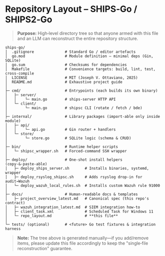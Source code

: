 # Repository Layout – SHIPS‑Go / SHIPS2‑Go

> **Purpose:** High‑level directory tree so that anyone armed with this file and an LLM can reconstruct the entire repository structure.

```text
ships-go/
│  .gitignore              # Standard Go / editor artefacts
│  go.mod                  # Module definition – minimal deps (Gin, SQLite)
│  go.sum                  # Checksums for dependencies
│  Makefile                # Convenience targets: build, lint, test, cross‑compile
│  LICENSE                 # MIT (Joseph V. Ottaviano, 2025)
│  README.md               # Exhaustive project guide
│
├─ cmd/                    # Entrypoints (each builds its own binary)
│   ├─ server/
│   │    └─ main.go        # ships‑server HTTP API
│   └─ client/
│        └─ main.go        # shipsc CLI (rotate / fetch / bde)
│
├─ internal/               # Library packages (import‑able only inside module)
│   ├─ api/
│   │    └─ api.go         # Gin router + handlers
│   └─ store/
│        └─ store.go       # SQLite logic (schema & CRUD)
│
├─ bin/                    # Runtime helper scripts
│   └─ shipsc_wrapper.sh   # Forced‑command SSH wrapper
│
├─ deploy/                 # One‑shot install helpers (copy‑&‑paste‑able)
│   ├─ deploy_ships_server.sh       # Installs binaries, systemd, wrapper
│   ├─ deploy_rsyslog_shipsc.sh     # Adds rsyslog drop‑in for audit→Wazuh
│   └─ deploy_wazuh_local_rules.sh  # Installs custom Wazuh rule 91000
│
├─ docs/                   # Human‑readable docs & templates
│   ├─ project_overview_latest.md   # Canonical spec (this repo's contract)
│   ├─ wazuh_integration_latest.md  # SIEM integration how‑to
│   ├─ client_task.xml              # Scheduled Task for Windows 11
│   └─ repo_layout.md               # **this file**
│
└─ tests/ (optional)       # <future> Go test fixtures & integration harness
```

> **Note:** The tree above is generated manually—if you add/remove items, please update this file accordingly to keep the "single‑file reconstruction" guarantee.